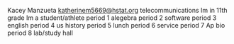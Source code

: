 Kacey Manzueta 
katherinem5669@hstat.org
telecommunications
Im in 11th grade Im a student/athlete
period 1 alegebra 
period 2 software
period 3 english
period 4 us history 
period 5 lunch
period 6 service
period 7 Ap bio
period 8 lab/study hall